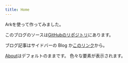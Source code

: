 ```yaml
---
title: Home
---
```


Arkを使って作ってみました。

このブログのソースは[GitHubのリポジトリ](https://github.com/miyakogi/blog_ark/)にあります。

ブログ記事はサイドバーの Blog か[このリンク](@root/posts)から。

[About](@root/about.html)はデフォルトのままです。
色々な要素が表示されます。
